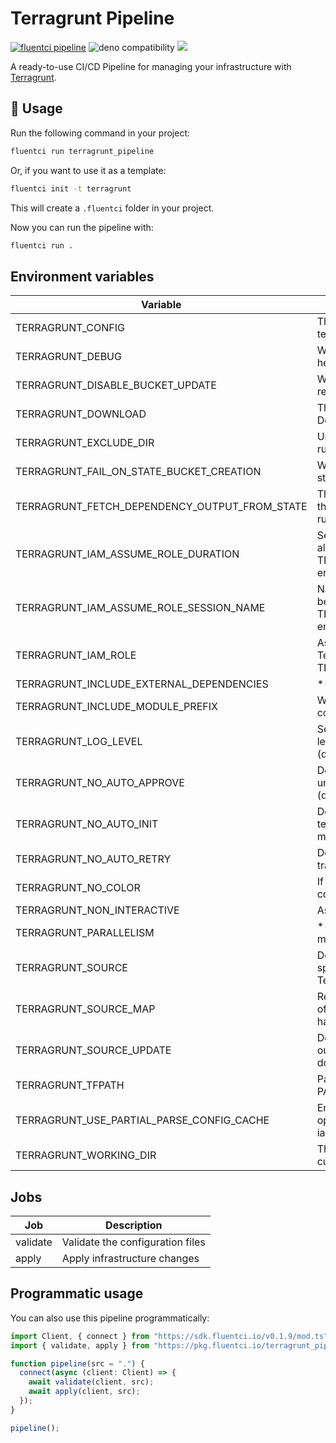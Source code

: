 # Terragrunt Pipeline

[![fluentci pipeline](https://img.shields.io/badge/dynamic/json?label=pkg.fluentci.io&labelColor=%23000&color=%23460cf1&url=https%3A%2F%2Fapi.fluentci.io%2Fv1%2Fpipeline%2Fterragrunt_pipeline&query=%24.version)](https://pkg.fluentci.io/terragrunt_pipeline)
![deno compatibility](https://shield.deno.dev/deno/^1.34)
[![](https://img.shields.io/codecov/c/gh/fluent-ci-templates/terragrunt-pipeline)](https://codecov.io/gh/fluent-ci-templates/terragrunt-pipeline)

A ready-to-use CI/CD Pipeline for managing your infrastructure with [Terragrunt](https://terragrunt.gruntwork.io/).

## 🚀 Usage

Run the following command in your project:

```bash
fluentci run terragrunt_pipeline
```

Or, if you want to use it as a template:

```bash
fluentci init -t terragrunt
```

This will create a `.fluentci` folder in your project.

Now you can run the pipeline with:

```bash
fluentci run .
```

## Environment variables

| Variable                    | Description                                        |
| --------------------------- | -------------------------------------------------- |
| TERRAGRUNT_CONFIG           | The path to the Terragrunt config file. Default is terragrunt.hcl.          |
| TERRAGRUNT_DEBUG            | Write terragrunt-debug.tfvars to working folder to help root-cause issues.                                  |
| TERRAGRUNT_DISABLE_BUCKET_UPDATE | When this flag is set Terragrunt will not update the remote state bucket. |
| TERRAGRUNT_DOWNLOAD | The path where to download Terraform code. Default is .terragrunt-cache in the working directory. |
| TERRAGRUNT_EXCLUDE_DIR | Unix-style glob of directories to exclude when running *-all commands. |
| TERRAGRUNT_FAIL_ON_STATE_BUCKET_CREATION | When this flag is set Terragrunt will fail if the remote state bucket needs to be created. |
|  TERRAGRUNT_FETCH_DEPENDENCY_OUTPUT_FROM_STATE | The option fetchs dependency output directly from the state file instead of init dependencies and running terraform on them. |
| TERRAGRUNT_IAM_ASSUME_ROLE_DURATION | Session duration for IAM Assume Role session. Can also be set via the TERRAGRUNT_IAM_ASSUME_ROLE_DURATION environment variable. |
| TERRAGRUNT_IAM_ASSUME_ROLE_SESSION_NAME | Name for the IAM Assummed Role session. Can also be set via TERRAGRUNT_IAM_ASSUME_ROLE_SESSION_NAME environment variable. |
| TERRAGRUNT_IAM_ROLE | Assume the specified IAM role before executing Terraform. Can also be set via the TERRAGRUNT_IAM_ROLE environment variable. |
| TERRAGRUNT_INCLUDE_EXTERNAL_DEPENDENCIES | *-all commands will include external dependencies |
| TERRAGRUNT_INCLUDE_MODULE_PREFIX | When this flag is set output from Terraform sub-commands is prefixed with module path. |
| TERRAGRUNT_LOG_LEVEL | Sets the logging level for Terragrunt. Supported levels: panic, fatal, error, warn, info, debug, trace. (default: info) |
| TERRAGRUNT_NO_AUTO_APPROVE | Don't automatically append -auto-approve to the underlying Terraform commands run with 'run-all'. (default: true) |
| TERRAGRUNT_NO_AUTO_INIT |  Don't automatically run 'terraform init' during other terragrunt commands. You must run 'terragrunt init' manually. (default: true) |
| TERRAGRUNT_NO_AUTO_RETRY | Don't automatically re-run command in case of transient errors. (default: true) |
| TERRAGRUNT_NO_COLOR | If specified, Terragrunt output won't contain any color. |
| TERRAGRUNT_NON_INTERACTIVE | Assume "yes" for all prompts. |
| TERRAGRUNT_PARALLELISM |  *-all commands parallelism set to at most N modules (default: 2147483647) |
| TERRAGRUNT_SOURCE | Download Terraform configurations from the specified source into a temporary folder, and run Terraform in that temporary folder.  |
| TERRAGRUNT_SOURCE_MAP | Replace any source URL (including the source URL of a config pulled in with dependency blocks) that has root source with dest. |
| TERRAGRUNT_SOURCE_UPDATE | Delete the contents of the temporary folder to clear out any old, cached source code before downloading new source code into it. |
| TERRAGRUNT_TFPATH | Path to the Terraform binary. Default is terraform (on PATH). (default: terraform) |
| TERRAGRUNT_USE_PARTIAL_PARSE_CONFIG_CACHE | Enables caching of includes during partial parsing operations. Will also be used for the --terragrunt-iam-role option if provided. |
| TERRAGRUNT_WORKING_DIR | The path to the Terraform templates. Default is current directory. |


## Jobs

| Job       | Description                            |
| --------- | -------------------------------------- |
| validate  | Validate the configuration files       |
| apply     | Apply infrastructure changes          |

## Programmatic usage

You can also use this pipeline programmatically:

```ts
import Client, { connect } from "https://sdk.fluentci.io/v0.1.9/mod.ts";
import { validate, apply } from "https://pkg.fluentci.io/terragrunt_pipeline@v0.3.1/mod.ts";

function pipeline(src = ".") {
  connect(async (client: Client) => {
    await validate(client, src);
    await apply(client, src);
  });
}

pipeline();
```

